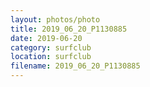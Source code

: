 ```yaml
---
layout: photos/photo
title: 2019_06_20_P1130885
date: 2019-06-20
category: surfclub
location: surfclub
filename: 2019_06_20_P1130885
---
```

